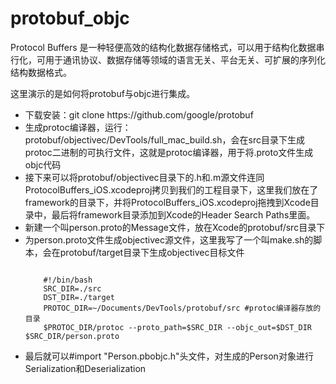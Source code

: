# protobuf_objc
Protocol Buffers 是一种轻便高效的结构化数据存储格式，可以用于结构化数据串行化，可用于通讯协议、数据存储等领域的语言无关、平台无关、可扩展的序列化结构数据格式。

这里演示的是如何将protobuf与objc进行集成。

<ul>
<li>下载安装：git clone https://github.com/google/protobuf </li>
<li>生成protoc编译器，运行： protobuf/objectivec/DevTools/full_mac_build.sh，会在src目录下生成protoc二进制的可执行文件，这就是protoc编译器，用于将.proto文件生成objc代码</li>
<li>接下来可以将protobuf/objectivec目录下的.h和.m源文件连同ProtocolBuffers_iOS.xcodeproj拷贝到我们的工程目录下，这里我们放在了framework的目录下，并将ProtocolBuffers_iOS.xcodeproj拖拽到Xcode目录中，最后将framework目录添加到Xcode的Header Search Paths里面。</li>
<li>新建一个叫person.proto的Message文件，放在Xcode的protobuf/src目录下</li>
<li>为person.proto文件生成objectivec源文件，这里我写了一个叫make.sh的脚本，会在protobuf/target目录下生成objectivec目标文件
 <pre><code>
    #!/bin/bash
    SRC_DIR=./src
    DST_DIR=./target
    PROTOC_DIR=~/Documents/DevTools/protobuf/src #protoc编译器存放的目录
    $PROTOC_DIR/protoc --proto_path=$SRC_DIR --objc_out=$DST_DIR $SRC_DIR/person.proto
</code></pre>
</li>
<li>最后就可以#import "Person.pbobjc.h"头文件，对生成的Person对象进行Serialization和Deserialization</li>
</ul>

